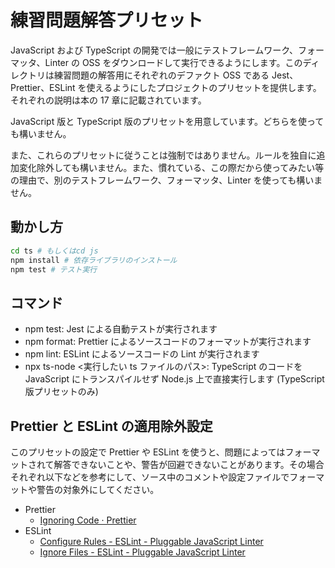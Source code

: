 # 練習問題解答プリセット

JavaScript および TypeScript の開発では一般にテストフレームワーク、フォーマッタ、Linter の OSS をダウンロードして実行できるようにします。このディレクトリは練習問題の解答用にそれぞれのデファクト OSS である Jest、Prettier、ESLint を使えるようにしたプロジェクトのプリセットを提供します。それぞれの説明は本の 17 章に記載されています。

JavaScript 版と TypeScript 版のプリセットを用意しています。どちらを使っても構いません。

また、これらのプリセットに従うことは強制ではありません。ルールを独自に追加変化除外しても構いません。また、慣れている、この際だから使ってみたい等の理由で、別のテストフレームワーク、フォーマッタ、Linter を使っても構いません。

## 動かし方

```sh
cd ts # もしくはcd js
npm install # 依存ライブラリのインストール
npm test # テスト実行
```

## コマンド

- npm test: Jest による自動テストが実行されます
- npm format: Prettier によるソースコードのフォーマットが実行されます
- npm lint: ESLint によるソースコードの Lint が実行されます
- npx ts-node <実行したい ts ファイルのパス>: TypeScript のコードを JavaScript にトランスパイルせず Node.js 上で直接実行します (TypeScript 版プリセットのみ)

## Prettier と ESLint の適用除外設定

このプリセットの設定で Prettier や ESLint を使うと、問題によってはフォーマットされて解答できないことや、警告が回避できないことがあります。その場合それぞれ以下などを参考にして、ソース中のコメントや設定ファイルでフォーマットや警告の対象外にしてください。

- Prettier
    - [Ignoring Code · Prettier](https://prettier.io/docs/en/ignore.html)
- ESLint
    - [Configure Rules \- ESLint \- Pluggable JavaScript Linter](https://eslint.org/docs/latest/use/configure/rules#disabling-rules)
    - [Ignore Files \- ESLint \- Pluggable JavaScript Linter](https://eslint.org/docs/latest/use/configure/ignore)